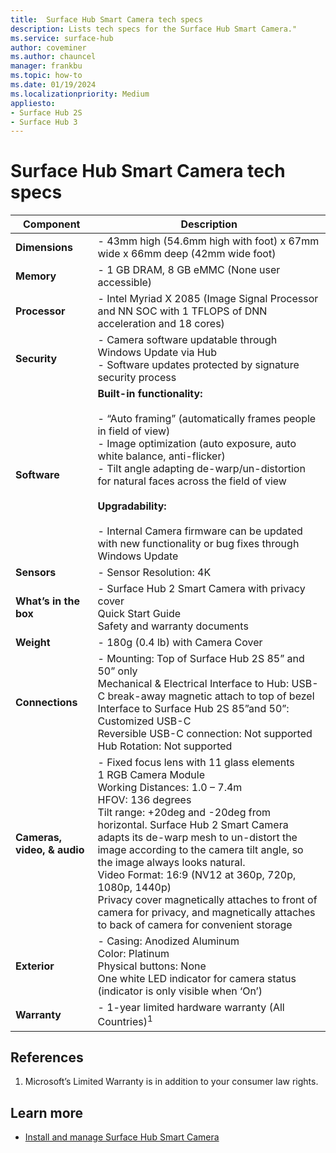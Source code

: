 ```yaml
---
title:  Surface Hub Smart Camera tech specs
description: Lists tech specs for the Surface Hub Smart Camera."
ms.service: surface-hub
author: coveminer
ms.author: chauncel
manager: frankbu
ms.topic: how-to
ms.date: 01/19/2024
ms.localizationpriority: Medium
appliesto:
- Surface Hub 2S
- Surface Hub 3
---
```


# Surface Hub Smart Camera tech specs


| Component                     | Description                                                                                                                                                                                                                                                                                                                                                                                                                                                                                                                 |
| ----------------------------- | --------------------------------------------------------------------------------------------------------------------------------------------------------------------------------------------------------------------------------------------------------------------------------------------------------------------------------------------------------------------------------------------------------------------------------------------------------------------------------------------------------------------------- |
| **Dimensions**                | - 43mm high (54.6mm high with foot) x 67mm wide x 66mm deep (42mm wide foot)                                                                                                                                                                                                                                                                                                                                                                                                                                                  |
| **Memory**                    | - 1 GB DRAM, 8 GB eMMC (None user accessible)                                                                                                                                                                                                                                                                                                                                                                                                                                                                                 |
| **Processor**                 | - Intel Myriad X 2085 (Image Signal Processor and NN SOC with 1 TFLOPS of DNN acceleration and 18 cores)                                                                                                                                                                                                                                                                                                                                                                                                                      |
| **Security**                  | - Camera software updatable through Windows Update via Hub<br> - Software updates protected by signature security process                                                                                                                                                                                                                                                                                                                                                                                                        |
| **Software**                  | **Built-in functionality:**<br><br>- “Auto framing” (automatically frames people in field of view)<br>- Image optimization (auto exposure, auto white balance, anti-flicker)<br>- Tilt angle adapting de-warp/un-distortion for natural faces across the field of view<br><br>**Upgradability:**<br><br>- Internal Camera firmware can be updated with new functionality or bug fixes through Windows Update                                                                                                                |
| **Sensors**                   | - Sensor Resolution: 4K                                                                                                                                                                                                                                                                                                                                                                                                                                                                                                       |
| **What’s in the box**         | - Surface Hub 2 Smart Camera with privacy cover<br>Quick Start Guide<br>Safety and warranty documents                                                                                                                                                                                                                                                                                                                                                                                                                         |
| **Weight**                    | - 180g (0.4 lb) with Camera Cover                                                                                                                                                                                                                                                                                                                                                                                                                                                                                             |
| **Connections**               | - Mounting: Top of Surface Hub 2S 85” and 50” only<br>Mechanical & Electrical Interface to Hub: USB-C break-away magnetic attach to top of bezel<br>Interface to Surface Hub 2S 85”and 50”: Customized USB-C<br>Reversible USB-C connection: Not supported<br>Hub Rotation: Not supported                                                                                                                                                                                                                                     |
| **Cameras, video, & audio** | - Fixed focus lens with 11 glass elements<br>1 RGB Camera Module<br>Working Distances: 1.0 – 7.4m<br>HFOV: 136 degrees<br>Tilt range: +20deg and -20deg from horizontal. Surface Hub 2 Smart Camera adapts its de-warp mesh to un-distort the image according to the camera tilt angle, so the image always looks natural.<br>Video Format: 16:9 (NV12 at 360p, 720p, 1080p, 1440p)<br>Privacy cover magnetically attaches to front of camera for privacy, and magnetically attaches to back of camera for convenient storage |
| **Exterior**                  | - Casing: Anodized Aluminum<br>Color: Platinum<br>Physical buttons: None<br>One white LED indicator for camera status (indicator is only visible when ‘On’)                                                                                                                                                                                                                                                                                                                                                                   |
| **Warranty**                  | - 1-year limited hardware warranty (All Countries)<sup>1</sup>                                                                                                                                                                                                                                                                                                                                                                                                                                                                            |

## References

1. Microsoft’s Limited Warranty is in addition to your consumer law rights.

## Learn more

- [Install and manage Surface Hub Smart Camera](surface-hub-smart-camera.md)